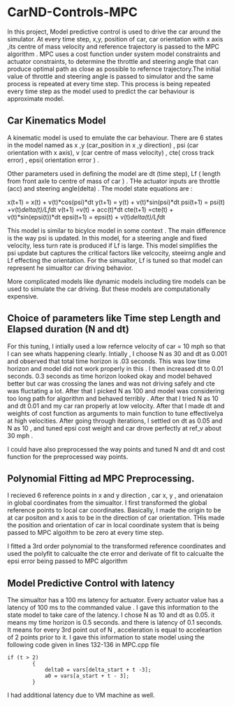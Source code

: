 # CarND-Controls-MPC

In this project, Model predictive control is used to drive the car around the simulator. At every time step, x,y, position of car, car orientation with x axis ,its centre of mass velocity and reference trajectory is passed to the MPC algorithm . MPC uses a cost function under system model constraints and actuator constraints, to determine the throttle and steering angle that can produce optimal path as close as possible to refernce trajectory.The initial value of throttle and steering angle is passed to simulator and the same process is repeated at every time step. This process is being repeated every time step as the model used to predict the car behaviour is approximate model. 


## Car Kinematics Model

A kinematic model is used to emulate the car behaviour. There are 6 states in the model named as x ,y (car_position in x ,y direction) , psi (car orientation with x axis), v (car centre of mass velocity) , cte( cross track error) , epsi( orientation error ) . 

Other parameters used in defining the model are dt (time step), Lf ( length from front axle to centre of mass of car ) . THe actuator inputs are throttle (acc) and steering angle(delta) . The model state equations are  :

x(t+1) = x(t) + v(t)*cos(psi)*dt
y(t+1) = y(t) + v(t)*sin(psi)*dt
psi(t+1) = psi(t) +v(t)*delta(t)/Lf*dt
v(t+1) =v(t) + acc(t)*dt
cte(t+1) =cte(t) + v(t)*sin(epsi(t))*dt
epsi(t+1) = epsi(t) + v(t)*delta(t)/Lf*dt

This model is similar to bicylce model in some context . The main difference is the way psi  is updated. In this model, for a steering angle and fixed velocity, less turn rate is produced if Lf is large. This model simplifies the psi update but captures the critical factors like velcocity, steeirng angle and Lf effecting the orientation. For the simualtor, Lf is tuned so that model can represent he simualtor car driving behavior.

More complicated models like dynamic models including tire models can be used to simulate the car driving. But these models are computationally expensive. 


## Choice of parameters like Time step Length and Elapsed duration (N and dt)

For this tuning, I intially used a low refernce velocity of car = 10 mph so that I can see whats happening clearly.
Intially , I choose N as 30 and dt as 0.001  and observed that total time horizon is .03 seconds. This was low time horizon and model did not work properly in this . I then increased dt to 0.01 seconds. 0.3 seconds as time horizon looked okay and model behaved better but car was crossing the lanes and was not driving safely  and cte was fluctating a lot. After that I picked N as 100 and model was considering too long path for algorithm and behaved terribly . After that I tried N as 10 and dt 0.01 and my car ran properly at low velocity. 
After that I made dt and weights of cost function as arguments to main function to tune effectivelya at high velocities. After going through iterations, I settled on dt as 0.05 and N as 10 , and tuned epsi cost weight and car drove perfectly at ref_v about 30 mph . 

I could have  also preprocessed the way points and tuned N and dt and cost function for the preprocessed way points. 


## Polynomial Fitting ad MPC Preprocessing. 

I recieved 6 reference points in x and y direction , car x, y , and orienataion in global coordinates from the simualtor. I first transformed the global reference points to local car coordinates. Basically, I made the origin to be at car positon and x axis to be in the direction of car orientation. THis made the   position and orientation of car in local coordinate system   that is being passed to MPC algoithm to be zero at every time step.

I fitted a 3rd order polynomial to the  transformed reference coordinates and used the polyfit to calcualte the cte error and derivate of fit to calcualte the epsi error being passed to MPC algorithm


## Model Predictive Control with latency

The simualtor has a 100 ms latency for actuator. Every actuator value has a latency of 100 ms to the commanded value . I gave this information to the state model to take care of the latency. I chose N as 10 and dt as 0.05. it means my time horizon is 0.5 seconds. and there is latency of 0.1 seconds. It means  for every 3rd  point out of N  , acceleration  is equal to acceleartion of 2 points prior to it. I gave this information to state model using the following code given in lines 132-136 in MPC.cpp file

    if (t > 2)
	        {
	        	delta0 = vars[delta_start + t -3];
	        	a0 = vars[a_start + t - 3];
	        }

I had additional latency due to VM machine as well.



